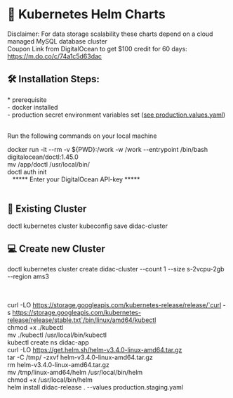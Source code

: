 # 🚀 Kubernetes Helm Charts

Disclaimer: For data storage scalability these charts depend on a cloud managed MySQL database cluster <br>
Coupon Link from DigitalOcean to get $100 credit for 60 days: <br/>
https://m.do.co/c/74a1c5d63dac

<h2>🛠️ Installation Steps:</h2>
* prerequisite <br>
  - docker installed <br>
  - production secret environment variables set (<a href="https://github.com/JeroenMBooij/Smart-Learning/blob/main/Helm/values.production.yaml">see production.values.yaml</a>) <br><br>

<p> Run the following commands on your local machine</p>
docker run -it --rm -v ${PWD}:/work -w /work --entrypoint /bin/bash digitalocean/doctl:1.45.0 <br>
mv /app/doctl /usr/local/bin/ <br>
doctl auth init <br>
&nbsp;&nbsp; ***** Enter your DigitalOcean API-key ***** <br><br>

<h2>🍰 Existing Cluster</h2>
doctl kubernetes cluster kubeconfig save didac-cluster <br>

<h2>💻 Create new Cluster</h2>
doctl kubernetes cluster create didac-cluster --count 1 --size s-2vcpu-2gb --region ams3 <br><br><br>

curl -LO https://storage.googleapis.com/kubernetes-release/release/`curl -s https://storage.googleapis.com/kubernetes-release/release/stable.txt`/bin/linux/amd64/kubectl <br>
chmod +x ./kubectl <br>
mv ./kubectl /usr/local/bin/kubectl <br>
kubectl create ns didac-app <br>
curl -LO https://get.helm.sh/helm-v3.4.0-linux-amd64.tar.gz <br>
tar -C /tmp/ -zxvf helm-v3.4.0-linux-amd64.tar.gz <br>
rm helm-v3.4.0-linux-amd64.tar.gz <br>
mv /tmp/linux-amd64/helm /usr/local/bin/helm <br>
chmod +x /usr/local/bin/helm <br>
helm install didac-release . --values production.staging.yaml <br><br><br>
  

  

